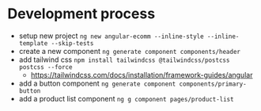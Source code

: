 # Development process

- setup new project
  `ng new angular-ecomm --inline-style --inline-template --skip-tests`
- create a new component
  `ng generate component components/header`
- add tailwind css
  `npm install tailwindcss @tailwindcss/postcss postcss --force`
    - https://tailwindcss.com/docs/installation/framework-guides/angular
- add a button component
  `ng generate component components/primary-button`
- add a product list component
  `ng g component pages/product-list`
